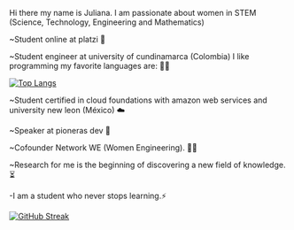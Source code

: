 
Hi there my name is Juliana. I am passionate about women in STEM (Science, Technology, Engineering and Mathematics)

~Student online at platzi 💚

~Student engineer at university of cundinamarca (Colombia) I like programming my favorite languages are: 👩‍💻

[![Top Langs](https://github-readme-stats.vercel.app/api/top-langs/?username=jlianacastillo&layout=compact)](https://github.com/jlianacastillo/github-readme-stats)

~Student certified in cloud foundations with amazon web services and university new leon (México) ☁️

~Speaker at pioneras dev 🧡

~Cofounder Network WE (Women Engineering). 🙋‍♀️

~Research for me is the beginning of discovering a new field of knowledge. ⏳

-I am a student who never stops learning.⚡

[![GitHub Streak](https://github-readme-streak-stats.herokuapp.com?user=jlianacastillo&theme=github-light&date_format=j%20M%5B%20Y%5D)](https://git.io/streak-stats)





